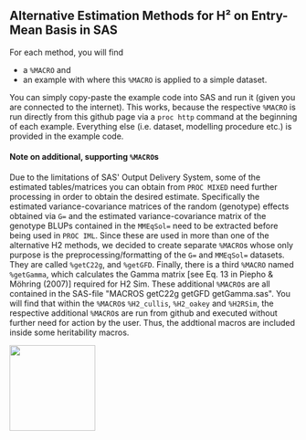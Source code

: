 ## Alternative Estimation Methods for H² on Entry-Mean Basis in SAS
For each method, you will find
* a `%MACRO` and
* an example with where this `%MACRO` is applied to a simple dataset. 

You can simply copy-paste the example code into SAS and run it (given you are connected to the internet). This works, because the respective `%MACRO` is run directly from this github page via a `proc http` command at the beginning of each example. Everything else (i.e. dataset, modelling procedure etc.) is provided in the example code.

#### Note on additional, supporting `%MACRO`s
Due to the limitations of SAS' Output Delivery System, some of the estimated tables/matrices you can obtain from `PROC MIXED` need further processing in order to obtain the desired estimate. Specifically the estimated variance-covariance matrices of the random (genotype) effects obtained via `G=` and the estimated variance-covariance matrix of the genotype BLUPs contained in the `MMEqSol=` need to be extracted before being used in `PROC IML`. Since these are used in more than one of the alternative H2 methods, we decided to create separate `%MACRO`s whose only purpose is the preprocessing/formatting of the `G=` and `MMEqSol=` datasets. They are called `%getC22g`, and `%getGFD`. Finally, there is a third `%MACRO` named `%getGamma`, which calculates the Gamma matrix [see Eq. 13 in Piepho & Möhring (2007)] required for H2 Sim. 
These additional `%MACRO`s are all contained in the SAS-file "MACROS getC22g getGFD getGamma.sas". You will find that within the `%MACRO`s `%H2_cullis`, `%H2_oakey` and `%H2RSim`, the respective additional `%MACRO`s are run from github and executed without further need for action by the user. Thus, the addtional macros are included inside some heritability macros.

<img src="https://upload.wikimedia.org/wikipedia/commons/thumb/1/10/SAS_logo_horiz.svg/1200px-SAS_logo_horiz.svg.png" data-canonical-src="https://upload.wikimedia.org/wikipedia/commons/thumb/1/10/SAS_logo_horiz.svg/1200px-SAS_logo_horiz.svg.png" height="150" />
